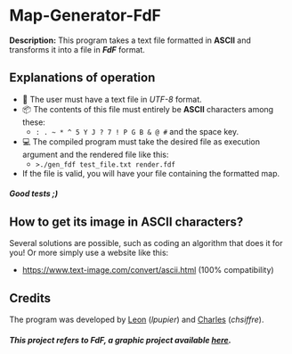 # Map-Generator-FdF
**Description:** This program takes a text file formatted in **ASCII** and transforms it into a file in ***FdF*** format. 

## Explanations of operation
- 📝 The user must have a text file in *UTF-8* format.
- 📦 The contents of this file must entirely be **ASCII** characters among these:
  - ```: . ~ * ^ 5 Y J ? 7 ! P G B & @ #``` and the space key.
- 💻 The compiled program must take the desired file as execution argument and the rendered file like this:
  - ```>./gen_fdf test_file.txt render.fdf```
- If the file is valid, you will have your file containing the formatted map.
##### *Good tests ;)*

## How to get its image in ASCII characters?
Several solutions are possible, such as coding an algorithm that does it for you! Or more simply use a website like this:
- https://www.text-image.com/convert/ascii.html (100% compatibility)

## Credits
The program was developed by [Leon](https://github.com/LeonPupier) (*lpupier*) and [Charles](https://github.com/chsiffre) (*chsiffre*).

##### *This project refers to FdF, a graphic project available [here](https://github.com/LeonPupier/FdF).*
